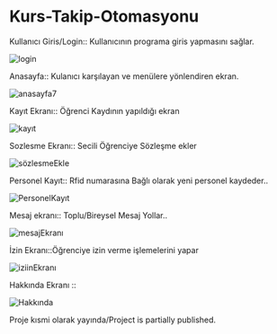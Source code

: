 # Kurs-Takip-Otomasyonu
Kullanıcı Giris/Login::
Kullanıcının programa giris yapmasını sağlar.


![login](https://user-images.githubusercontent.com/35013722/64161670-af901a00-ce46-11e9-887c-e45b8756e0e3.PNG)


Anasayfa::
Kulanıcı karşılayan ve menülere yönlendiren ekran.

![anasayfa](https://user-images.githubusercontent.com/35013722/64161638-a43cee80-ce46-11e9-9b5e-44e8982befbe.PNG)7

Kayıt Ekranı::
Öğrenci Kaydının yapıldığı ekran

![kayıt](https://user-images.githubusercontent.com/35013722/64161664-ad2dc000-ce46-11e9-9c03-350903c2fe7f.PNG)

Sozlesme Ekranı::
Secili Öğrenciye Sözleşme ekler

![sözlesmeEkle](https://user-images.githubusercontent.com/35013722/64161694-b7e85500-ce46-11e9-8b8d-589a5286475c.PNG)

Personel Kayıt::
Rfid numarasına Bağlı olarak yeni personel kaydeder..

![PersonelKayıt](https://user-images.githubusercontent.com/35013722/64161688-b585fb00-ce46-11e9-9775-24d27d67ed61.PNG)

Mesaj ekranı::
Toplu/Bireysel Mesaj Yollar..

![mesajEkranı](https://user-images.githubusercontent.com/35013722/64161680-b323a100-ce46-11e9-869e-13af2cc40f78.PNG)

İzin Ekranı::Öğrenciye izin verme işlemelerini yapar

![iziinEkranı](https://user-images.githubusercontent.com/35013722/64161661-ab63fc80-ce46-11e9-910e-5f253503c861.PNG)

Hakkında Ekranı ::


![Hakkında](https://user-images.githubusercontent.com/35013722/64161656-a8690c00-ce46-11e9-8c8e-f27b02ae6e22.PNG)

Proje kısmi olarak yayında/Project is partially published.
